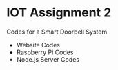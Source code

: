 # IOT Assignment 2

Codes for a Smart Doorbell System
- Website Codes
- Raspberry Pi Codes
- Node.js Server Codes